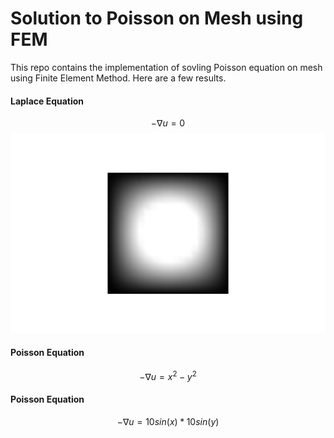 # Solution to Poisson on Mesh using FEM
This repo contains the implementation of sovling Poisson equation on mesh using Finite Element Method. 
Here are a few results. 
#### Laplace Equation
$$-\nabla u =0 $$ 
![](assets/images/laplace00.png)

#### Poisson Equation
$$-\nabla u = x^2-y^2 $$

#### Poisson Equation
$$-\nabla u = 10sin(x) * 10sin(y) $$
